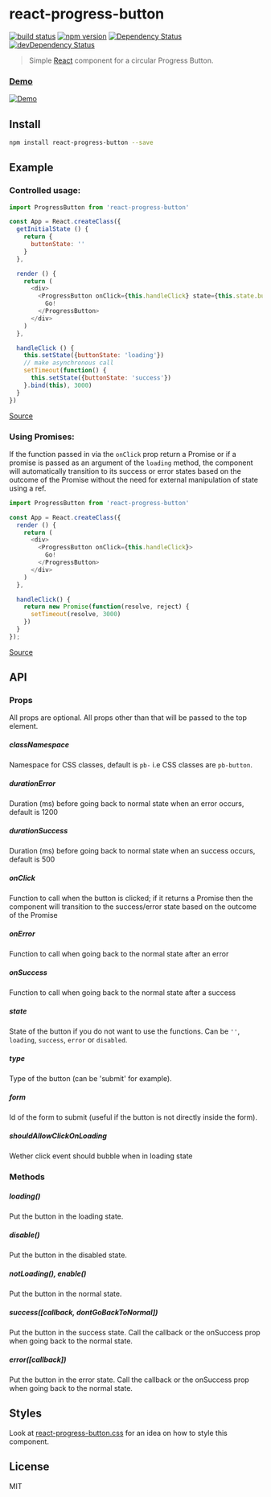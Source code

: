 # react-progress-button

[![build status](https://img.shields.io/travis/mathieudutour/react-progress-button/master.svg?style=flat-square)](https://travis-ci.org/mathieudutour/react-progress-button)
[![npm version](https://img.shields.io/npm/v/react-progress-button.svg?style=flat-square)](https://www.npmjs.com/package/react-progress-button)
[![Dependency Status](https://david-dm.org/mathieudutour/react-progress-button.svg)](https://david-dm.org/mathieudutour/react-progress-button)
[![devDependency Status](https://david-dm.org/mathieudutour/react-progress-button/dev-status.svg)](https://david-dm.org/mathieudutour/react-progress-button#info=devDependencies)

> Simple [React](http://facebook.github.io/react/index.html) component for a circular Progress Button.

### [Demo](https://mathieudutour.github.io/react-progress-button)

[![Demo](https://cdn.rawgit.com/mathieudutour/react-progress-button/master/example/demo.gif "Demo")](https://github.com/mathieudutour/react-progress-button/blob/master/example/index.html)

## Install

```bash
npm install react-progress-button --save
```

## Example

### Controlled usage:

```javascript
import ProgressButton from 'react-progress-button'

const App = React.createClass({
  getInitialState () {
    return {
      buttonState: ''
    }
  },

  render () {
    return (
      <div>
        <ProgressButton onClick={this.handleClick} state={this.state.buttonState}>
          Go!
        </ProgressButton>
      </div>
    )
  },

  handleClick () {
    this.setState({buttonState: 'loading'})
    // make asynchronous call
    setTimeout(function() {
      this.setState({buttonState: 'success'})
    }.bind(this), 3000)
  }
})
```

[Source](https://github.com/mathieudutour/react-progress-button/blob/master/example/index.html)

### Using Promises:

If the function passed in via the `onClick` prop return a Promise or if a promise
is passed as an argument of the `loading` method,
the component will automatically transition to its success or error
states based on the outcome of the Promise without the need for
external manipulation of state using a ref.

```javascript
import ProgressButton from 'react-progress-button'

const App = React.createClass({
  render () {
    return (
      <div>
        <ProgressButton onClick={this.handleClick}>
          Go!
        </ProgressButton>
      </div>
    )
  },

  handleClick() {
    return new Promise(function(resolve, reject) {
      setTimeout(resolve, 3000)
    })
  }
});
```

[Source](https://github.com/mathieudutour/react-progress-button/blob/master/example/index-promises.html)

## API

### Props

All props are optional. All props other than that will be passed to the top element.

##### classNamespace

Namespace for CSS classes, default is `pb-` i.e CSS classes are `pb-button`.

##### durationError

Duration (ms) before going back to normal state when an error occurs,
default is 1200

##### durationSuccess

Duration (ms) before going back to normal state when an success occurs,
default is 500

##### onClick

Function to call when the button is clicked; if it returns a Promise
then the component will transition to the success/error state based on
the outcome of the Promise

##### onError

Function to call when going back to the normal state after an error

##### onSuccess

Function to call when going back to the normal state after a success

##### state

State of the button if you do not want to use the functions. Can be `''`, `loading`, `success`, `error` or `disabled`.

##### type

Type of the button (can be 'submit' for example).

##### form

Id of the form to submit (useful if the button is not directly inside the form).

##### shouldAllowClickOnLoading

Wether click event should bubble when in loading state

### Methods

##### loading()

Put the button in the loading state.

##### disable()

Put the button in the disabled state.

##### notLoading(), enable()

Put the button in the normal state.

##### success([callback, dontGoBackToNormal])

Put the button in the success state. Call the callback or the onSuccess prop when going back to the normal state.

##### error([callback])

Put the button in the error state. Call the callback or the onSuccess prop when going back to the normal state.

## Styles

Look at [react-progress-button.css](https://github.com/mathieudutour/react-progress-button/blob/master/react-progress-button.css) for an idea on how to style this component.

## License

  MIT
